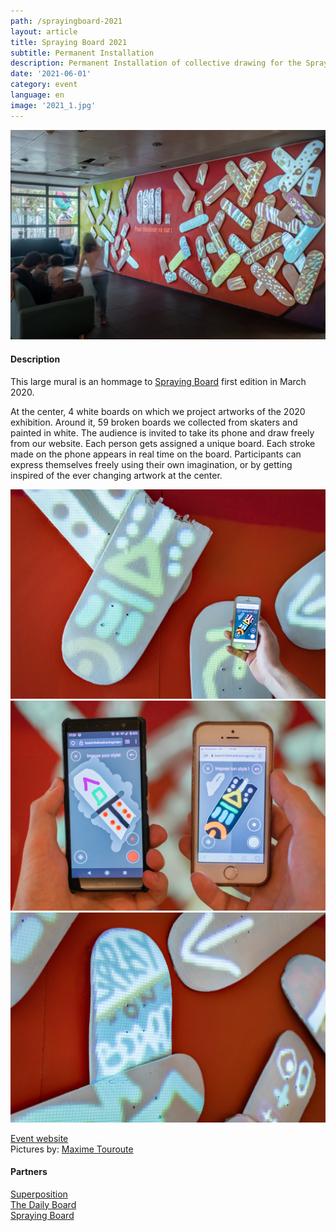 ```yaml
---
path: /sprayingboard-2021
layout: article
title: Spraying Board 2021
subtitle: Permanent Installation
description: Permanent Installation of collective drawing for the Spraying Board Exhibition at Garibaldi in Lyon
date: '2021-06-01'
category: event
language: en
image: '2021_1.jpg'
---
```


![Cover](2021_1.jpg)

#### Description

This large mural is an hommage to [Spraying Board](/sprayingboard) first edition in March 2020.

At the center, 4 white boards on which we project artworks of the 2020 exhibition. Around it, 59 broken boards we collected from skaters and painted in white. The audience is invited to take its phone and draw freely from our website. Each person gets assigned a unique board. Each stroke made on the phone appears in real time on the board. Participants can express themselves freely using their own imagination, or by getting inspired of the ever changing artwork at the center.

<photo-grid>
<img src="2021_1_web.jpg"/>
<img src="2021_5_web.jpg"/>
<img src="2021_3_web.jpg"/>
</photo-grid>

[Event website](https://sprayingboard.thedailyboard.co/)  
Pictures by: [Maxime Touroute](https://maximetouroute.github.io)

#### Partners

[Superposition](//superposition-lyon.com)  
[The Daily Board](//www.thedailyboard.co)  
[Spraying Board](//www.sprayingboard.com)
